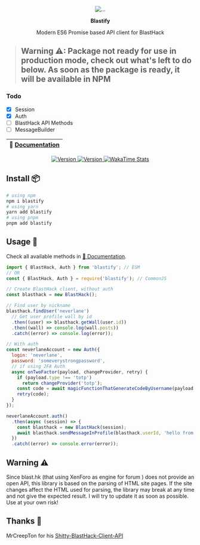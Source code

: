 <p align="center">
  <img src="https://raw.githubusercontent.com/neverlane/blastify/master/.github/blastify.png" alt="...">
</p>

<p align="center"><b>Blastify</b></p>
<p align="center">Modern ES6 Promise based API client for BlastHack</p>

> ## Warning ⚠: Package not ready for use in production mode, check out what's left to do below. As soon as the package is ready, it will be available in NPM

### Todo

- [x] Session
- [x] Auth
- [ ] BlastHack API Methods
- [ ] MessageBuilder

| 📖 [Documentation](https://neverlane.github.io/blastify/index.html) |
| ------------------------------------------------------------------------- |

<p align="center">
 <a href="https://npmjs.com/package/blastify">
   <img src="https://img.shields.io/npm/v/blastify?label=version&logo=npm&color=ligthgreen" alt="Version">
 </a>
 <a href="https://npmjs.com/package/blastify">
   <img src="https://img.shields.io/npm/dt/blastify?&logo=npm" alt="Version">
 <a href="https://wakatime.com/badge/user/4b74d795-1e0e-43cf-b84d-79752949c562/project/1db7997f-4f52-4a4e-ae5d-5853f23da767">
   <img src="https://wakatime.com/badge/user/4b74d795-1e0e-43cf-b84d-79752949c562/project/1db7997f-4f52-4a4e-ae5d-5853f23da767.svg" alt="WakaTime Stats">
 </a>
</p>

## Install 📦

```bash
# using npm
npm i blastify
# using yarn
yarn add blastify
# using pnpm
pnpm add blastify
```

## Usage 🔧

Check all available methods in [📖 Documentation](https://neverlane.github.io/blastify/index.html).

```js
import { BlastHack, Auth } from 'blastify'; // ESM
// OR
const { BlastHack, Auth } = require('blastify'); // CommonJS

// Create BlastHack client, without auth
const blasthack = new BlastHack();

// Find user by nickname
blasthack.findUser('neverlane')
  // Get user profile wall by id
  .then((user) => blasthack.getWall(user.id))
  .then((wall) => console.log(wall.posts))
  .catch((error) => console.log(error));

// With auth
const neverlaneAccount = new Auth({
  login: 'neverlane',
  password: 'someverystrongpassword',
  // if using 2FA Auth
  async onTwoFactor(payload, changeProvider, retry) {
    if (payload.type !== 'totp')
      return changeProvider('totp');
    const code = await magicFunctionThatGenerateCodeByUsername(payload.login);
    retry(code);
  }
});

neverlaneAccount.auth()
  .then(async (session) => {
    const blasthack = new BlastHack(session);
    await blasthack.sendMessageInProfile(blasthack.userId, 'hello from blastify');
  })
  .catch((error) => console.error(error));
```

## Warning ⚠

Since blast.hk (that using XenForo as engine for forum ) does not provide an open API, this library is based on the parsing of HTML site pages.
If the site changes affect the HTML used for parsing, the library may break at any time and not give the expected result.
I will try to update it as soon as possible.
Use at your own risk!

## Thanks 🙏
MrCreepTon for his [Shitty-BlastHack-Client-API](https://github.com/MrCreepTon/Shitty-BlastHack-Client-API)
